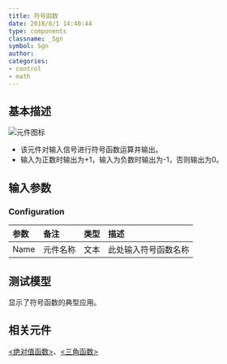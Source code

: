 ```yaml
---
title: 符号函数
date: 2018/8/1 14:40:44
type: components
classname: _Sgn
symbol: Sgn
author: 
categories: 
- control
- math
---
```

## <span id="comp_desc">基本描述</span>
![元件图标]()

+ 该元件对输入信号进行符号函数运算并输出。
+ 输入为正数时输出为+1，输入为负数时输出为-1，否则输出为0。

## <span id="comp_params">输入参数</span>
### <span id="comp_params_group_Configuration">Configuration</span>
| 参数 | 备注 | 类型 | 描述 |
| :--- | :--- | :--: | :--- |
| <span id="comp_params_param_Name">Name</span> | 元件名称 | 文本 | 此处输入符号函数名称 |

[Name]: #comp_params_param_Name "Name"

## <span id="comp_example">测试模型</span>
[<test Sgn>](<test link>)显示了符号函数的典型应用。

## <span id="comp_seealso">相关元件</span>
[<绝对值函数>](<test link>)、[<三角函数>](<test link>)




